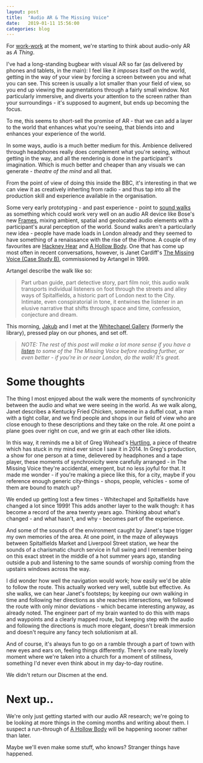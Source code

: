 ```yaml
---
layout: post
title:  "Audio AR & The Missing Voice"
date:   2019-01-11 15:56:00
categories: blog
---
```


For [work-work](https://www.bbc.co.uk/rd) at the moment, we're starting to think about audio-only AR as _A Thing_. 

I've had a long-standing bugbear with visual AR so far (as delivered by phones and tablets, in the main): I feel like it _imposes_ itself on the world, getting in the way of your view by forcing a screen between you and what you can see. This screen is usually a lot smaller than your field of view, so you end up viewing the augmentations through a fairly small window. Not particularly immersive, and diverts your attention to the screen rather than your surroundings - it's supposed to augment, but ends up becoming the focus.

To me, this seems to short-sell the promise of AR - that we can add a layer to the world that enhances what you're seeing, that blends into and enhances your experience of the world.

In some ways, audio is a much better medium for this. Ambience delivered through headphones really does complement what you're seeing, without getting in the way, and all the rendering is done in the participant's imagination. Which is much better and cheaper than any visuals we can generate - _theatre of the mind_ and all that.

From the point of view of doing this inside the BBC, it's interesting in that we can view it as creatively inherting from radio - and thus tap into all the production skill and experience available in the organisation.

Some very early prototyping - and past experience - point to [sound walks][1] as something which could work very well on an audio AR device like Bose's new [Frames][5], mixing ambient, spatial and geolocated audio elements with a participant's aural perception of the world. Sound walks aren't a particularly new idea - people have made loads in London already and they seemed to have something of a renaissance with the rise of the iPhone. A couple of my favourites are [Hackney Hear][2] and [A Hollow Body][3]. One that has come up most often in recent conversations, however, is Janet Cardiff's [The Missing Voice (Case Study B)][4], commissioned by Artangel in 1999. 

Artangel describe the walk like so: 

>Part urban guide, part detective story, part film noir, this audio walk transports individual listeners on foot through the streets and alley ways of Spitalfields, a historic part of London next to the City. Intimate, even conspiratorial in tone, it entwines the listener in an elusive narrative that shifts through space and time, confession, conjecture and dream.

This morning, [Jakub](https://fiala.uk/) and I met at the [Whitechapel Gallery](https://en.wikipedia.org/wiki/Whitechapel_Gallery) (formerly the library), pressed play on our phones, and set off.

> _NOTE: The rest of this post will make a lot more sense if you have a [listen](https://soundcloud.com/artangel-2/sets/the-missing-voice) to some of the The Missing Voice before reading further, or even better - if you're in or near London, do the walk! It's great._

# Some thoughts

The thing I most enjoyed about the walk were the moments of synchronicity between the audio and what we were seeing in the world. As we walk along, Janet describes a Kentucky Fried Chicken, someone in a duffel coat, a man with a tight collar, and we find people and shops in our field of view who are close enough to these descriptions and they take on the role. At one point a plane goes over right on cue, and we grin at each other like idiots.

In this way, it reminds me a bit of Greg Wohead's [Hurtling][4], a piece of theatre which has stuck in my mind ever since I saw it in 2014. In Greg's production, a show for one person at a time, delievered by headphones and a tape player, these moments of synchronicity were carefully arranged - in The Missing Voice they're accidental, emergent, but no less joyful for that. It made me wonder - if you're making a piece like this, for a city, maybe if you reference enough generic city-things - shops, people, vehicles - some of them are bound to match up?

We ended up getting lost a few times - Whitechapel and Spitalfields have changed a lot since 1999! This adds another layer to the walk though: it has become a record of the area twenty years ago. Thinking about what's changed - and what hasn't, and why - becomes part of the experience.

And some of the sounds of the environment caught by Janet's tape trigger my own memories of the area. At one point, in the maze of alleyways between Spitalfields Market and Liverpool Street station, we hear the sounds of a charismatic church service in full swing and I remember being on this exact street in the middle of a hot summer years ago, standing outside a pub and listening to the same sounds of worship coming from the upstairs windows across the way.

I did wonder how well the navigation would work; how easily we'd be able to follow the route. This actually worked very well, subtle but effective. As she walks, we can hear Janet's footsteps; by keeping our own walking in time and following her directions as she reaches intersections, we followed the route with only minor deviations - which became interesting anyway, as already noted. The engineer part of my brain wanted to do this with maps and waypoints and a clearly mapped route, but keeping step with the audio and following the directions is much more elegant, doesn't break immersion and doesn't require any fancy tech solutionism at all.

And of course, it's always fun to go on a ramble through a part of town with new eyes and ears on, feeling things differently. There's one really lovely moment where we're taken into a church for a moment of stillness, something I'd never even think about in my day-to-day routine.

We didn't return our Discmen at the end.

# Next up..

We're only just getting started with our audio AR research; we're going to be looking at more things in the coming months and writing about them. I suspect a run-through of [A Hollow Body][3] will be happening sooner rather than later.

Maybe we'll even make some stuff, who knows? Stranger things have happened.

[1]: https://flypaper.soundfly.com/features/soundfly-explores/what-is-a-soundwalk/
[2]: http://www.hackneyhear.com/
[3]: http://www.ahollowbody.com/ 
[4]: https://www.artangel.org.uk/project/the-missing-voice-case-study-b/
[5]: https://www.bose.com/en_us/products/wearables/frames.html
